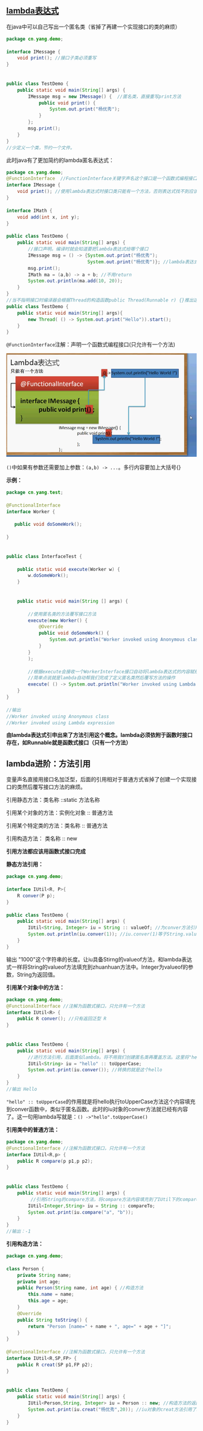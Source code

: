 ## [lambda表达式](http://blog.oneapm.com/apm-tech/226.html)

在java中可以自己写出一个匿名类（省掉了再建一个实现接口的类的麻烦）

```java
package cn.yang.demo;

interface IMessage {
	void print(); //接口子类必须重写
}


public class TestDemo {
	public static void main(String[] args) {
        IMessage msg = new IMessage() {  //匿名类，直接重写print方法
        	public void print() {
        		System.out.print("杨优秀");
        	}
        };
        msg.print();
	}
}
//少定义一个类，节约一个文件。
```

此时java有了更加简约的lambda匿名表达式：

```java
package cn.yang.demo;
@FunctionInterface  //FunctionInterface关键字声名这个接口是一个函数式编程接口，只允许一个方法
interface IMessage {
	void print(); //使用lambda表达式时接口类只能有一个方法，否则表达式找不到应该把内容填充到哪个方法
}

interface IMath {
    void add(int x, int y);
}

public class TestDemo {
	public static void main(String[] args) {
        //接口声明。编译时就会知道要把lambda表达式给哪个接口
        IMessage msg = () -> {System.out.print("杨优秀");
                              System.out.print("杨优秀")}; //lambda表达式。自动把内容填充到接口内唯一的方法。
        msg.print();
        IMath ma = (a,b) -> a + b; //不用return
        System.out.println(ma.add(10, 20));
	}
}
//当不指明接口时编译器会根据Thread的构造函数public Thread(Runnable r) {}推出这个lambda是要给Runnable接口的
public class TestDemo {
    public static void main(String[] args){
        new Thread( () -> System.out.print("Hello")).start();
    }
}
```

`@FunctionInterface`注解：声明一个函数式编程接口(只允许有一个方法)

![image-20200226142414858](图片/image-20200226142414858.png)

`()`中如果有参数还需要加上参数：`(a,b) -> ...`。多行内容要加上大括号{}

**示例：**

```java
package cn.yang.test;

@FunctionalInterface
interface Worker {
    
   public void doSomeWork();
    
}


public class InterfaceTest {

	public static void execute(Worker w) {
   	 	w.doSomeWork();
    }


	public static void main(String [] args) {

		//使用匿名类的方法覆写接口方法
		execute(new Worker() {
			@Override
			public void doSomeWork() {
				System.out.println("Worker invoked using Anonymous class");
            }
        }
        );

		//根据execute会接收一个WorkerInterface接口自动将lambda表达式的内容赋给接口内唯一的一个方法。这时传入execute的参数就是一个有内容的Worker类型的对象。等于用lambda覆写了接口的方法。
        //简单点说就是lambda自动帮我们完成了定义匿名类然后覆写方法的操作
		execute( () -> System.out.println("Worker invoked using Lambda expression") );
	}
}

//输出
//Worker invoked using Anonymous class 
//Worker invoked using Lambda expression
```





**由lambda表达式引申出来了方法引用这个概念。lambda必须依附于函数时接口存在，如Runnable就是函数式接口（只有一个方法）**

## lambda进阶：方法引用

变量声名直接用接口名加泛型，后面的引用相对于普通方式省掉了创建一个实现接口的类然后覆写接口方法的麻烦。

引用静态方法：类名称 ::static 方法名称

引用某个对象的方法：实例化对象 :: 普通方法

引用某个特定类的方法：类名称 :: 普通方法

引用构造方法： 类名称 :: new

**引用方法都应该用函数式接口完成**

**静态方法引用：**

```java
package cn.yang.demo;

interface IUtil<R, P>{
	R conver(P p);
}

public class TestDemo {
	public static void main(String[] args) {
        IUtil<String, Integer> iu = String :: valueOf; //为conver方法引用String的valueOf方法
        System.out.println(iu.conver(1)); //iu.conver(1)等于String.valueOf(1)
	}
}

```



输出 "1000"这个字符串的长度。让iu具备Stirng的valueof方法，和lambda表达式一样将String的valueof方法填充到zhuanhuan方法中。Integer为valueof的参数，String为返回值。

**引用某个对象中的方法：**

```java
package cn.yang.demo;
@FunctionalInterface //注解为函数式接口，只允许有一个方法
interface IUtil<R> {
	public R conver(); //只有返回泛型 R
}


public class TestDemo {
	public static void main(String[] args) {
        //进行方法引用，后面类似lambda。将不用我们创建匿名类再覆盖方法。这里将"hello".toUpperCase这行语句自动填充到了IUtil类的conver函数下。
        IUtil<String> iu = "hello" :: toUpperCase; 
        System.out.print(iu.conver()); //转换的就是这个hello
	}
}
//输出 Hello
```

`"hello" :: toUpperCase`的作用就是将hello执行toUpperCase方法这个内容填充到conver函数中，类似于匿名函数。此时的iu对象的conver方法就已经有内容了。这一句用lambda写就是：`() ->"hello".toUpperCase()`

**引用类中的普通方法：**

```java
package cn.yang.demo;
@FunctionalInterface //注解为函数式接口，只允许有一个方法
interface IUtil<R,p> {
	public R compare(p p1,p p2); 
}


public class TestDemo {
	public static void main(String[] args) {
         //引用String的compare方法，将compare方法内容填充到了IUtil下的compare方法中。
        IUtil<Integer,String> iu = String :: compareTo;
        System.out.print(iu.compare("a", "b")); 
	}
}
//输出：-1
```

**引用构造方法：**

```java
package cn.yang.demo;

class Person {
	private String name;
	private int age;
	public Person(String name, int age) { //构造方法
		this.name = name;
		this.age = age;
	}
	@Override
	public String toString() {
		return "Person [name=" + name + ", age=" + age + "]";
	}
}

@FunctionalInterface //注解为函数式接口，只允许有一个方法
interface IUtil<R,SP,FP> {
	public R creat(SP p1,FP p2); 
}


public class TestDemo {
	public static void main(String[] args) {
        IUtil<Person,String, Integer> iu = Person :: new; //构造方法的返回值是Person
        System.out.print(iu.creat("杨优秀",20)); //iu对象的creat方法引用了Person类的构造方法
	}
}

```

